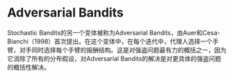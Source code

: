 # Adversarial Bandits

Stochastic Bandits的另一个变体被称为Adversarial Bandits，由Auer和Cesa-Bianchi（1998）首次提出。在这个变体中，在每个迭代中，代理人选择一个手臂，对手同时选择每个手臂的报酬结构。这是对强盗问题最有力的概括之一，因为它消除了所有的分布假设，对Adversarial Bandits的解决是对更具体的强盗问题的概括性解决。